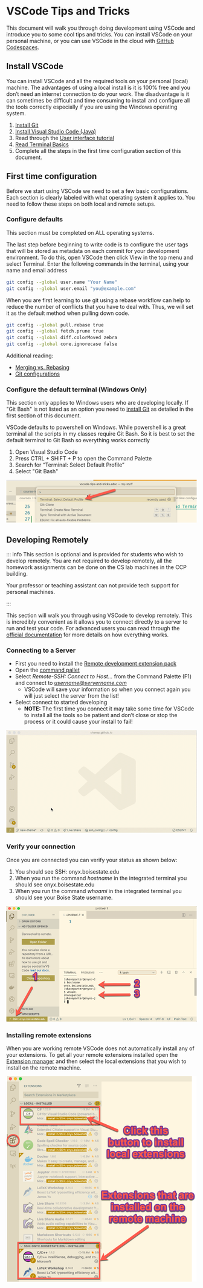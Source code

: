 # VSCode Tips and Tricks

This document will walk you through doing development using VSCode and
introduce you to some cool tips and tricks. You can install VSCode on
your personal machine, or you can use VSCode in the cloud with [GitHub
Codespaces](https://github.com/features/codespaces).

## Install VSCode

You can install VSCode and all the required tools on your personal
(local) machine. The advantages of using a local install is it is 100%
free and you don’t need an internet connection to do your work. The
disadvantage is it can sometimes be difficult and time consuming to
install and configure all the tools correctly especially if you are
using the Windows operating system.

1. [Install Git](https://git-scm.com/downloads)
2. [Install Visual Studio Code (Java)](https://code.visualstudio.com/learntocode/)
3. Read through the [User interface tutorial](https://code.visualstudio.com/docs/getstarted/userinterface)
4. [Read Terminal Basics](https://code.visualstudio.com/docs/terminal/basics)
5. Complete all the steps in the first time configuration section of this document.

## First time configuration

Before we start using VSCode we need to set a few basic configurations.
Each section is clearly labeled with what operating system it applies
to. You need to follow these steps on both local and remote setups.

### Configure defaults

This section must be completed on ALL operating systems.

The last step before beginning to write code is to configure the user
tags that will be stored as metadata on each commit for your development
environment. To do this, open VSCode then click View in the top menu and
select Terminal. Enter the following commands in the terminal, using
your name and email address

```bash
git config --global user.name "Your Name"
git config --global user.email "you@example.com"
```

When you are first learning to use git using a rebase workflow can help
to reduce the number of conflicts that you have to deal with. Thus, we
will set it as the default method when pulling down code.

```bash
git config --global pull.rebase true
git config --global fetch.prune true
git config --global diff.colorMoved zebra
git config --global core.ignorecase false
```

Additional reading:

- [Merging vs. Rebasing](https://www.atlassian.com/git/tutorials/merging-vs-rebasing)
- [Git configurations](https://spin.atomicobject.com/2020/05/05/git-configurations-default/)

### Configure the default terminal (Windows Only)

This section only applies to Windows users who are developing locally.
If "Git Bash" is not listed as an option you need to [install
Git](https://git-scm.com/downloads) as detailed in the first section of
this document.

VSCode defaults to powershell on Windows. While powershell is a great
terminal all the scripts in my classes require Git Bash. So it is best
to set the default terminal to Git Bash so everything works correctly

1. Open Visual Studio Code
2. Press CTRL + SHIFT + P to open the Command Palette
3. Search for “Terminal: Select Default Profile”
4. Select "Git Bash"

![Set Default Terminal](images/vscode-default-terminal.png)

## Developing Remotely

::: info
This section is optional and is provided for students who wish to
develop remotely. You are not required to develop remotely, all the
homework assignments can be done on the CS lab machines in the CCP
building.

Your professor or teaching assistant can not provide tech support
for personal machines.

:::


This section will walk you through using VSCode to develop remotely.
This is incredibly convenient as it allows you to connect directly to a
server to run and test your code. For advanced users you can read
through the [official
documentation](https://code.visualstudio.com/docs/remote/ssh) for more
details on how everything works.

### Connecting to a Server

- First you need to install the [Remote development extension pack](https://marketplace.visualstudio.com/items?itemName=ms-vscode-remote.vscode-remote-extensionpack)
- Open the [command pallet](https://code.visualstudio.com/docs/getstarted/userinterface#_command-palette)
- Select *Remote-SSH: Connect to Host…​* from the Command Palette (F1) and connect to *username@servername.com*
  - VSCode will save your information so when you connect again you will just select the server from the list!
- Select connect to started developing
  - **NOTE:** The first time you connect it may take some time for VSCode to
    install all the tools so be patient and don’t close or stop the process or
    it could cause your install to fail!

![Visual walk through](images/vscode_remote_devel.gif)

### Verify your connection

Once you are connected you can verify your status as shown below:

1. You should see SSH: onyx.boisestate.edu
2. When you run the command *hostname* in the integrated terminal you should see onyx.boisestate.edu
3. When you run the command *whoami* in the integrated terminal you should see your Boise State username.

![VSCode connected](images/vscode_connected.png)

### Installing remote extensions

When you are working remote VSCode does not automatically install any of
your extensions. To get all your remote extensions installed open the
[Extension
manager](https://code.visualstudio.com/docs/editor/extension-gallery)
and then select the local extensions that you wish to install on the
remote machine.

![VSCode remote extensions](images/vscode-remote-extensions.png)
